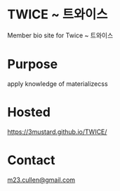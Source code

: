 # TWICE ~ 트와이스
Member bio site for Twice ~ 트와이스

# Purpose 
apply knowledge of materializecss

# Hosted 
https://3mustard.github.io/TWICE/

# Contact
m23.cullen@gmail.com
